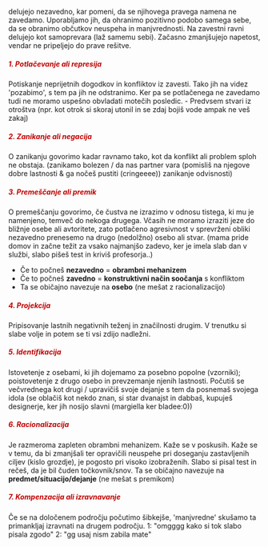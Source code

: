 delujejo nezavedno, kar pomeni, da se njihovega pravega namena ne zavedamo. Uporabljamo jih, da ohranimo pozitivno podobo samega sebe, da se obranimo občutkov neuspeha in manjvrednosti. Na zavestni ravni delujejo kot samoprevara (laž samemu sebi). Začasno zmanjšujejo napetost, vendar ne pripeljejo do prave rešitve.
##### <font color="#c00000">1. Potlačevanje ali represija </font>
Potiskanje neprijetnih dogodkov in konfliktov iz zavesti. Tako jih na videz 'pozabimo', s tem pa jih ne odstranimo. Ker pa se potlačenega ne zavedamo tudi ne moramo uspešno obvladati motečih posledic. - Predvsem stvari iz otroštva (npr. kot otrok si skoraj utonil in se zdaj bojiš vode ampak ne veš zakaj)
##### <font color="#c00000">2. Zanikanje ali negacija</font>
O zanikanju govorimo kadar ravnamo tako, kot da konflikt ali problem sploh ne obstaja. (zanikamo bolezen / da nas partner vara (pomisliš na njegove dobre lastnosti & ga nočeš pustiti (cringeeee)) zanikanje odvisnosti)
##### <font color="#c00000">3. Premeščanje ali premik</font>
O premeščanju govorimo, če čustva ne izrazimo v odnosu tistega, ki mu je namenjeno, temveč do nekoga drugega.
Včasih ne moramo izraziti jeze do bližnje osebe ali avtoritete, zato potlačeno agresivnost v sprevrženi obliki nezavedno prenesemo na drugo (nedolžno) osebo ali stvar. (mama pride domov in začne težit za vsako najmanjšo zadevo, ker je imela slab dan v službi, slabo pišeš test in kriviš profesorja..)
- Če to počneš **nezavedno** = **obrambni mehanizem**
- Če to počneš **zavedno** = **konstruktivni način soočanja** s konfliktom
- Ta se običajno navezuje na **osebo** (ne mešat z racionalizacijo)
##### <font color="#c00000">4. Projekcija</font>
Pripisovanje lastnih negativnih teženj in značilnosti drugim.
V trenutku si slabe volje in potem se ti vsi zdijo nadležni.

##### <font color="#c00000">5. Identifikacija</font>
Istovetenje z osebami, ki jih dojemamo za posebno popolne (vzorniki); poistovetenje z drugo osebo in prevzemanje njenih lastnosti.
Počutiš se večvrednega kot drugi / upravičiš svoje dejanje s tem da posnemaš svojega idola (se oblačiš kot nekdo znan, si star dvanajst in dabbaš, kupuješ designerje, ker jih nosijo slavni (margiella ker bladee:0))
##### <font color="#c00000">6. Racionalizacija</font>
Je razmeroma zapleten obrambni mehanizem. Kaže se v poskusih. Kaže se v temu, da bi zmanjšali ter opravičili neuspehe pri doseganju zastavljenih ciljev (kislo grozdje), je pogosto pri visoko izobraženih.
Slabo si pisal test in rečeš, da je bil čuden točkovnik/snov.
Ta se običajno navezuje na **predmet/situacijo/dejanje** (ne mešat s premikom)
##### <font color="#c00000">7. Kompenzacija ali izravnavanje </font> 
Če se na določenem področju počutimo šibkejše, 'manjvredne' skušamo ta primankljaj izravnati na drugem področju.
1: "omgggg kako si tok slabo pisala zgodo" 
2: "gg usaj nism zabila mate"